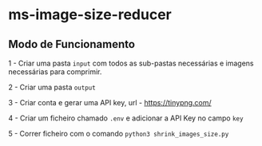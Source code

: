 # ms-image-size-reducer

## Modo de Funcionamento

1 - Criar uma pasta `input` com todos as sub-pastas necessárias e imagens necessárias para comprimir.

2 - Criar uma pasta `output`

3 - Criar conta e gerar uma API key, url - https://tinypng.com/

4 - Criar um ficheiro chamado `.env` e adicionar a API Key no campo `key`

5 - Correr ficheiro com o comando `python3 shrink_images_size.py`

